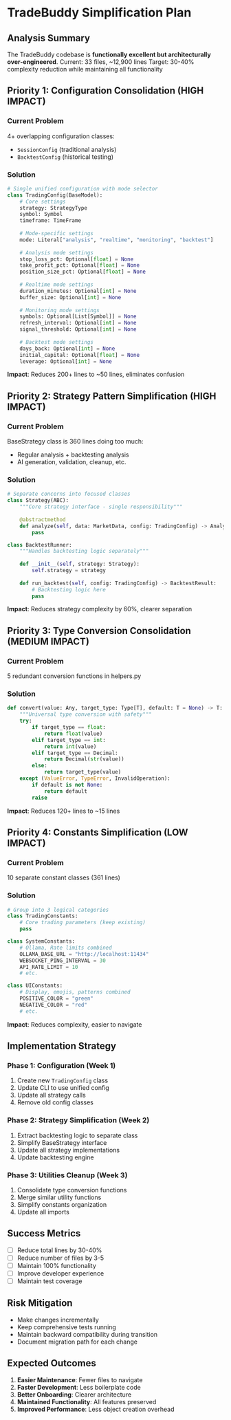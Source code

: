 # TradeBuddy Simplification Plan

## Analysis Summary
The TradeBuddy codebase is **functionally excellent but architecturally over-engineered**. 
Current: 33 files, ~12,900 lines
Target: 30-40% complexity reduction while maintaining all functionality

## Priority 1: Configuration Consolidation (HIGH IMPACT)

### Current Problem
4+ overlapping configuration classes:
- `SessionConfig` (traditional analysis)
- `BacktestConfig` (historical testing)

### Solution
```python
# Single unified configuration with mode selector
class TradingConfig(BaseModel):
    # Core settings
    strategy: StrategyType
    symbol: Symbol
    timeframe: TimeFrame
    
    # Mode-specific settings
    mode: Literal["analysis", "realtime", "monitoring", "backtest"]
    
    # Analysis mode settings
    stop_loss_pct: Optional[float] = None
    take_profit_pct: Optional[float] = None
    position_size_pct: Optional[float] = None
    
    # Realtime mode settings  
    duration_minutes: Optional[int] = None
    buffer_size: Optional[int] = None
    
    # Monitoring mode settings
    symbols: Optional[List[Symbol]] = None
    refresh_interval: Optional[int] = None
    signal_threshold: Optional[int] = None
    
    # Backtest mode settings
    days_back: Optional[int] = None
    initial_capital: Optional[float] = None
    leverage: Optional[int] = None
```

**Impact**: Reduces 200+ lines to ~50 lines, eliminates confusion

## Priority 2: Strategy Pattern Simplification (HIGH IMPACT)

### Current Problem
BaseStrategy class is 360 lines doing too much:
- Regular analysis + backtesting analysis
- AI generation, validation, cleanup, etc.

### Solution
```python
# Separate concerns into focused classes
class Strategy(ABC):
    """Core strategy interface - single responsibility"""
    
    @abstractmethod
    def analyze(self, data: MarketData, config: TradingConfig) -> AnalysisResult:
        pass

class BacktestRunner:
    """Handles backtesting logic separately"""
    
    def __init__(self, strategy: Strategy):
        self.strategy = strategy
    
    def run_backtest(self, config: TradingConfig) -> BacktestResult:
        # Backtesting logic here
        pass
```

**Impact**: Reduces strategy complexity by 60%, clearer separation

## Priority 3: Type Conversion Consolidation (MEDIUM IMPACT)

### Current Problem
5 redundant conversion functions in helpers.py

### Solution
```python
def convert(value: Any, target_type: Type[T], default: T = None) -> T:
    """Universal type conversion with safety"""
    try:
        if target_type == float:
            return float(value)
        elif target_type == int:
            return int(value)
        elif target_type == Decimal:
            return Decimal(str(value))
        else:
            return target_type(value)
    except (ValueError, TypeError, InvalidOperation):
        if default is not None:
            return default
        raise
```

**Impact**: Reduces 120+ lines to ~15 lines

## Priority 4: Constants Simplification (LOW IMPACT)

### Current Problem
10 separate constant classes (361 lines)

### Solution
```python
# Group into 3 logical categories
class TradingConstants:
    # Core trading parameters (keep existing)
    pass

class SystemConstants:
    # Ollama, Rate limits combined
    OLLAMA_BASE_URL = "http://localhost:11434"
    WEBSOCKET_PING_INTERVAL = 30
    API_RATE_LIMIT = 10
    # etc.

class UIConstants:
    # Display, emojis, patterns combined
    POSITIVE_COLOR = "green"
    NEGATIVE_COLOR = "red"
    # etc.
```

**Impact**: Reduces complexity, easier to navigate

## Implementation Strategy

### Phase 1: Configuration (Week 1)
1. Create new `TradingConfig` class
2. Update CLI to use unified config
3. Update all strategy calls
4. Remove old config classes

### Phase 2: Strategy Simplification (Week 2)  
1. Extract backtesting logic to separate class
2. Simplify BaseStrategy interface
3. Update all strategy implementations
4. Update backtesting engine

### Phase 3: Utilities Cleanup (Week 3)
1. Consolidate type conversion functions
2. Merge similar utility functions
3. Simplify constants organization
4. Update all imports

## Success Metrics
- [ ] Reduce total lines by 30-40% 
- [ ] Reduce number of files by 3-5
- [ ] Maintain 100% functionality
- [ ] Improve developer experience
- [ ] Maintain test coverage

## Risk Mitigation
- Make changes incrementally
- Keep comprehensive tests running
- Maintain backward compatibility during transition
- Document migration path for each change

## Expected Outcomes
1. **Easier Maintenance**: Fewer files to navigate
2. **Faster Development**: Less boilerplate code
3. **Better Onboarding**: Clearer architecture
4. **Maintained Functionality**: All features preserved
5. **Improved Performance**: Less object creation overhead